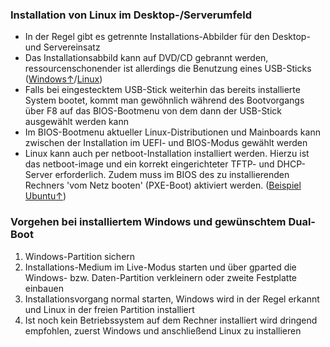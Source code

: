 ### Installation von Linux im Desktop-/Serverumfeld

* In der Regel gibt es getrennte Installations-Abbilder für den Desktop- und Servereinsatz
* Das Installationsabbild kann auf DVD/CD gebrannt werden, ressourcenschonender ist allerdings die Benutzung eines USB-Sticks \([Windows&uarr;](http://www.linuxliveusb.com/)/[Linux](https://wiki.ubuntuusers.de/Live-USB/)\)
* Falls bei eingestecktem USB-Stick weiterhin das bereits installierte System bootet, kommt man gewöhnlich während des Bootvorgangs über F8 auf das BIOS-Bootmenu von dem dann der USB-Stick ausgewählt werden kann
* Im BIOS-Bootmenu aktueller Linux-Distributionen und Mainboards kann zwischen der Installation im UEFI- und BIOS-Modus gewählt werden
* Linux kann auch per netboot-Installation installiert werden. Hierzu ist das netboot-image und ein korrekt eingerichteter TFTP- und DHCP-Server erforderlich. Zudem muss im BIOS des zu installierenden Rechners 'vom Netz booten' \(PXE-Boot\) aktiviert werden. \([Beispiel Ubuntu&uarr;](https://help.ubuntu.com/community/Installation/Netboot)\)

### Vorgehen bei installiertem Windows und gewünschtem Dual-Boot

1. Windows-Partition sichern
2. Installations-Medium im Live-Modus starten und über gparted die Windows- bzw. Daten-Partition verkleinern oder zweite Festplatte einbauen
3. Installationsvorgang normal starten, Windows wird in der Regel erkannt und Linux in der freien Partition installiert
4. Ist noch kein Betriebssystem auf dem Rechner installiert wird dringend empfohlen, zuerst Windows und anschließend Linux zu installieren

## 

## 



